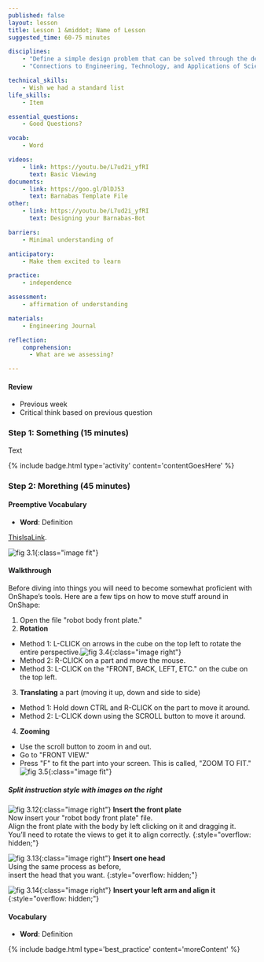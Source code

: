 ```yaml
---
published: false
layout: lesson
title: Lesson 1 &middot; Name of Lesson
suggested_time: 60-75 minutes  

disciplines:
    - "Define a simple design problem that can be solved through the development of an object, tool, process, or system and includes several criteria for success and constraints on materials, time, or cost. (3-5-ETS1-1)"
    - "Connections to Engineering, Technology, and Applications of Science: Influence of Engineering, Technology, and Science on Society and the Natural World Engineers improve existing technologies or develop new ones. (4-PS3-4)"

technical_skills:
    - Wish we had a standard list
life_skills:
    - Item

essential_questions: 
    - Good Questions?

vocab:
    - Word

videos:
    - link: https://youtu.be/L7ud2i_yfRI
      text: Basic Viewing 
documents:
    - link: https://goo.gl/DlDJ53
      text: Barnabas Template File
other:
    - link: https://youtu.be/L7ud2i_yfRI
      text: Designing your Barnabas-Bot

barriers: 
    - Minimal understanding of 

anticipatory:
    - Make them excited to learn

practice:
    - independence

assessment:
    - affirmation of understanding

materials:
    - Engineering Journal

reflection:
    comprehension:
      - What are we assessing?

---
```


#### Review
   * Previous week  
   * Critical think based on previous question

### Step 1: Something (15 minutes) 
Text 

{% include badge.html type='activity' content='contentGoesHere' %}

### Step 2: Morething (45 minutes) 
#### Preemptive Vocabulary
   * **Word**: Definition

[ThisIsaLink](https://goo.gl/DlDJ53).

![fig 3.1](fig-3_1.png){:class="image fit"}

#### Walkthrough
Before diving into things you will need to become somewhat proficient with OnShape’s tools. Here are a few tips on how to move stuff around in OnShape:

1. Open the file "robot body front plate."
2. **Rotation**
  * Method 1: L-CLICK on arrows in the cube on the top left to rotate the entire perspective.![fig 3.4](fig-3_4.png){:class="image right"}
  * Method 2: R-CLICK on a part and move the mouse.
  * Method 3: L-CLICK on the "FRONT, BACK, LEFT, ETC." on the cube on the top left.
3. **Translating** a part (moving it up, down and side to side)
  * Method 1: Hold down CTRL and R-CLICK on the part to move it around.
  * Method 2: L-CLICK down using the SCROLL button to move it around.
4. **Zooming**
  * Use the scroll button to zoom in and out.
  * Go to "FRONT VIEW."
  * Press "F" to fit the part into your screen.  This is called, "ZOOM TO FIT."
  ![fig 3.5](fig-3_5.png){:class="image fit"}

##### Split instruction style with images on the right
![fig 3.12](fig-3_12.jpg){:class="image right"} **Insert the front plate**  
Now insert your "robot body front plate" file.  
Align the front plate with the body by left clicking on it and dragging it.  
You’ll need to rotate the views to get it to align correctly.
{:style="overflow: hidden;"}

![fig 3.13](fig-head_choice.png){:class="image right"} **Insert one head**  
Using the same process as before,  
insert the head that you want.
{:style="overflow: hidden;"}

![fig 3.14](fig-3_14.jpg){:class="image right"} **Insert your left arm and align it**  
{:style="overflow: hidden;"}

#### Vocabulary
* **Word**: Definition

{% include badge.html type='best_practice' content='moreContent' %}